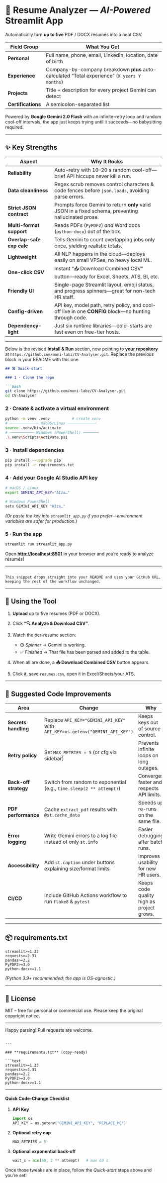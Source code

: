# 📄 Resume Analyzer — *AI-Powered* Streamlit App

Automatically turn **up to five** PDF / DOCX résumés into a neat CSV.

| Field Group     | What You Get                                                                                         |
|-----------------|-------------------------------------------------------------------------------------------------------|
| **Personal**    | Full name, phone, email, LinkedIn, location, date of birth                                            |
| **Experience**  | Company-by-company breakdown **plus** auto-calculated “Total experience” (`X years Y months`)         |
| **Projects**    | Title + description for every project Gemini can detect                                               |
| **Certifications** | A semicolon-separated list                                                                         |

Powered by **Google Gemini 2.0 Flash** with an infinite-retry loop and random cool-off intervals, the app just keeps trying until it succeeds—no babysitting required.

---

## ✨ Key Strengths

| Aspect                    | Why It Rocks                                                                                                      |
|---------------------------|--------------------------------------------------------------------------------------------------------------------|
| **Reliability**           | Auto-retry with 10–20 s random cool-off—brief API hiccups never kill a run.                                        |
| **Data cleanliness**      | Regex scrub removes control characters & code fences before `json.loads`, avoiding parse errors.                   |
| **Strict JSON contract**  | Prompts force Gemini to return **only** valid JSON in a fixed schema, preventing hallucinated prose.               |
| **Multi-format support**  | Reads PDFs (`PyPDF2`) *and* Word docs (`python-docx`) out of the box.                                              |
| **Overlap-safe exp calc** | Tells Gemini to count overlapping jobs only once, yielding realistic totals.                                       |
| **Lightweight**           | All NLP happens in the cloud—deploys easily on small VPSes, no heavy local ML.                                     |
| **One-click CSV**         | Instant “📥 Download Combined CSV” button—ready for Excel, Sheets, ATS, BI, etc.                                   |
| **Friendly UI**           | Single-page Streamlit layout, emoji status, and progress spinners—great for non-tech HR staff.                     |
| **Config-driven**         | API key, model path, retry policy, and cool-off live in one **CONFIG** block—no hunting through code.              |
| **Dependency-light**      | Just six runtime libraries—cold-starts are fast even on free-tier hosts.                                           |

---

Below is the revised **Install & Run** section, now pointing to **your repository** at `https://github.com/moni-labz/CV-Analyser.git`.
Replace the previous block in your README with this one.

````markdown
## 🛠 Quick-start

### 1 · Clone the repo

```bash
git clone https://github.com/moni-labz/CV-Analyser.git
cd CV-Analyser
````

### 2 · Create & activate a virtual environment

```bash
python -m venv .venv          # create venv
# ───────────── macOS/Linux ─────────────
source .venv/bin/activate
# ─────────── Windows (PowerShell) ───────
.\.venv\Scripts\Activate.ps1
```

### 3 · Install dependencies

```bash
pip install --upgrade pip
pip install -r requirements.txt
```

### 4 · Add your Google AI Studio API key

```bash
# macOS / Linux
export GEMINI_API_KEY="AIza…"

# Windows PowerShell
setx GEMINI_API_KEY "AIza…"
```

*(Or paste the key into `streamlit_app.py` if you prefer—environment variables are safer for production.)*

### 5 · Run the app

```bash
streamlit run streamlit_app.py
```

Open **[http://localhost:8501](http://localhost:8501)** in your browser and you’re ready to analyze résumés!

---

```

This snippet drops straight into your README and uses your GitHub URL, keeping the rest of the workflow unchanged.
```
---

## 🚀  Using the Tool

1. **Upload** up to five resumes (PDF or DOCX).
2. Click **“🔍 Analyze & Download CSV”**.
3. Watch the per-resume section:

   * 🟡 *Spinner* → Gemini is working.
   * ✅ *Finished* → That file has been parsed and added to the table.
4. When all are done, a **📥 Download Combined CSV** button appears.
5. Click it, save `resumes.csv`, open it in Excel/Sheets/your ATS.

---

## 🔧 Suggested Code Improvements

| Area                  | Change                                                                        | Why                                       |
| --------------------- | ----------------------------------------------------------------------------- | ----------------------------------------- |
| **Secrets handling**  | Replace `API_KEY="GEMINI_API_KEY"` with `API_KEY=os.getenv("GEMINI_API_KEY")` | Keeps keys out of source control.         |
| **Retry policy**      | Set `MAX_RETRIES = 5` (or cfg via sidebar)                                    | Prevents infinite loops on long outages.  |
| **Back-off strategy** | Switch from random to exponential (e.g., `time.sleep(2 ** attempt)`)          | Converges faster and respects API limits. |
| **PDF performance**   | Cache `extract_pdf` results with `@st.cache_data`                             | Speeds up re-runs on the same file.       |
| **Error logging**     | Write Gemini errors to a log file instead of only `st.info`                   | Easier debugging after batch runs.        |
| **Accessibility**     | Add `st.caption` under buttons explaining size/format limits                  | Improves usability for new HR users.      |
| **CI/CD**             | Include GitHub Actions workflow to run `flake8` & `pytest`                    | Keeps code quality high as project grows. |

---

## 📦 requirements.txt

```
streamlit>=1.33
requests>=2.31
pandas>=2.2
PyPDF2>=3.0
python-docx>=1.1
```

*(Python 3.9+ recommended; the app is OS-agnostic.)*

---

## 📝 License

MIT – free for personal or commercial use. Please keep the original copyright notice.

---

Happy parsing! Pull requests are welcome.

````

---

### **requirements.txt** (copy-ready)

```text
streamlit>=1.33
requests>=2.31
pandas>=2.2
PyPDF2>=3.0
python-docx>=1.1
````

---

#### Quick Code-Change Checklist

1. **API Key**

   ```python
   import os
   API_KEY = os.getenv("GEMINI_API_KEY", "REPLACE_ME")
   ```
2. **Optional retry cap**

   ```python
   MAX_RETRIES = 5
   ```
3. **Optional exponential back-off**

   ```python
   wait_s = min(60, 2 ** attempt)   # max 60 s
   ```

Once those tweaks are in place, follow the *Quick-start* steps above and you’re set!
